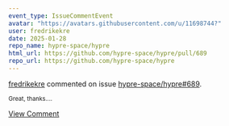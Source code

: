 ```yaml
---
event_type: IssueCommentEvent
avatar: "https://avatars.githubusercontent.com/u/11698744?"
user: fredrikekre
date: 2025-01-28
repo_name: hypre-space/hypre
html_url: https://github.com/hypre-space/hypre/pull/689
repo_url: https://github.com/hypre-space/hypre
---
```


<a href='https://github.com/fredrikekre' target='_blank'>fredrikekre</a> commented on issue <a href='https://github.com/hypre-space/hypre/pull/689' target='_blank'>hypre-space/hypre#689</a>.

<small>Great, thanks....</small>

<a href='https://github.com/hypre-space/hypre/pull/689' target='_blank'>View Comment</a>